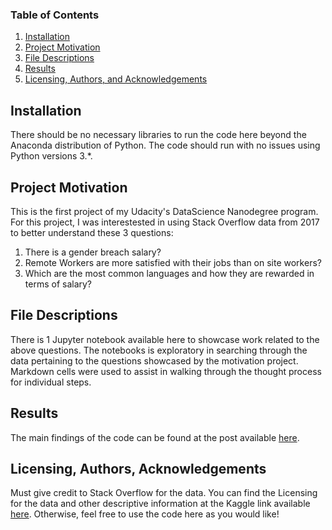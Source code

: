 
### Table of Contents

1. [Installation](#installation)
2. [Project Motivation](#motivation)
3. [File Descriptions](#files)
4. [Results](#results)
5. [Licensing, Authors, and Acknowledgements](#licensing)

## Installation <a name="installation"></a>

There should be no necessary libraries to run the code here beyond the Anaconda distribution of Python.  The code should run with no issues using Python versions 3.*.

## Project Motivation<a name="motivation"></a>

This is the first project of my Udacity's DataScience Nanodegree program. For this project, I was interestested in using Stack Overflow data from 2017 to better understand these 3 questions:

 1. There is a gender breach salary?
 2. Remote Workers are more satisfied with their jobs than on site workers?
 3. Which are the most common languages and how they are rewarded in terms of salary?

## File Descriptions <a name="files"></a>

There is 1 Jupyter notebook available here to showcase work related to the above questions. The notebooks is exploratory in searching through the data pertaining to the questions showcased by the motivation project.  Markdown cells were used to assist in walking through the thought process for individual steps.  


## Results<a name="results"></a>

The main findings of the code can be found at the post available [here](URL).

## Licensing, Authors, Acknowledgements<a name="licensing"></a>

Must give credit to Stack Overflow for the data.  You can find the Licensing for the data and other descriptive information at the Kaggle link available [here](https://www.kaggle.com/stackoverflow/so-survey-2017/data).  Otherwise, feel free to use the code here as you would like! 

